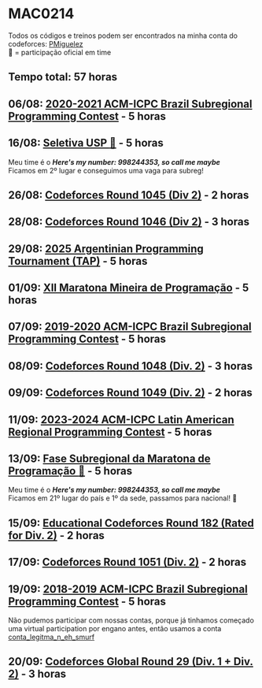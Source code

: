 # MAC0214

Todos os códigos e treinos podem ser encontrados na minha conta do codeforces: [PMiguelez](https://codeforces.com/profile/PMiguelez)  
:balloon: = participação oficial em time

## Tempo total: 57 horas

## 06/08: [2020-2021 ACM-ICPC Brazil Subregional Programming Contest](https://codeforces.com/gym/102861) - 5 horas

## 16/08: [Seletiva USP :balloon:](https://codeforces.com/gym/106039) - 5 horas

Meu time é o ***Here's my number: 998244353, so call me maybe***  
Ficamos em 2º lugar e conseguimos uma vaga para subreg!

## 26/08: [Codeforces Round 1045 (Div 2)](https://codeforces.com/contest/2134) - 2 horas

## 28/08: [Codeforces Round 1046 (Div 2)](https://codeforces.com/contest/2136) - 3 horas

## 29/08: [2025 Argentinian Programming Tournament (TAP)](https://codeforces.com/gym/106054) - 5 horas

## 01/09: [XII Maratona Mineira de Programação](https://codeforces.com/group/YgJmumGtHD/contest/105936) - 5 horas

## 07/09: [2019-2020 ACM-ICPC Brazil Subregional Programming Contest](https://codeforces.com/gym/102346) - 5 horas

## 08/09: [Codeforces Round 1048 (Div. 2)](https://codeforces.com/contest/2139) - 3 horas

## 09/09: [Codeforces Round 1049 (Div. 2)](https://codeforces.com/contest/2140) - 2 horas

## 11/09: [2023-2024 ACM-ICPC Latin American Regional Programming Contest](https://codeforces.com/gym/104736) - 5 horas

## 13/09: [Fase Subregional da Maratona de Programação :balloon:](https://codeforces.com/gym/106073) - 5 horas

Meu time é o ***Here's my number: 998244353, so call me maybe***  
Ficamos em 21º lugar do país e 1º da sede, passamos para nacional! :tada:

## 15/09: [Educational Codeforces Round 182 (Rated for Div. 2)](https://codeforces.com/contest/2144) - 2 horas

## 17/09: [Codeforces Round 1051 (Div. 2)](https://codeforces.com/contest/2143) - 2 horas

## 19/09: [2018-2019 ACM-ICPC Brazil Subregional Programming Contest](https://codeforces.com/gym/101908) - 5 horas

Não pudemos participar com nossas contas, porque já tinhamos começado uma virtual participation por engano antes, então usamos a conta [conta_legitma_n_eh_smurf](https://codeforces.com/gym/101908/standings/participant/219653593#p219653593)

## 20/09: [Codeforces Global Round 29 (Div. 1 + Div. 2)](https://codeforces.com/contest/2147) - 3 horas
